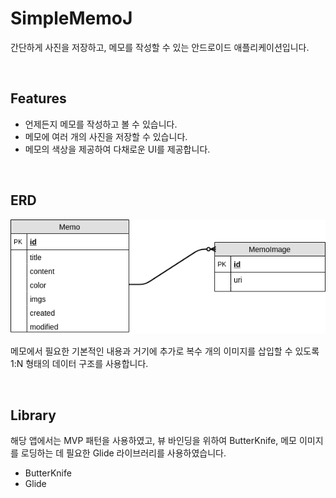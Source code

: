 # SimpleMemoJ

간단하게 사진을 저장하고, 메모를 작성할 수 있는 안드로이드 애플리케이션입니다.

<br />

## Features

* 언제든지 메모를 작성하고 볼 수 있습니다.
* 메모에 여러 개의 사진을 저장할 수 있습니다.
* 메모의 색상을 제공하여 다채로운 UI를 제공합니다.

<br />

## ERD

![ERD](./images/ERD.png)

메모에서 필요한 기본적인 내용과 거기에 추가로 복수 개의 이미지를 삽입할 수 있도록 1:N 형태의 데이터 구조를 사용합니다.

<br />

## Library

해당 앱에서는 MVP 패턴을 사용하였고, 뷰 바인딩을 위하여 ButterKnife, 메모 이미지를 로딩하는 데 필요한 Glide 라이브러리를 사용하였습니다.

* ButterKnife
* Glide

